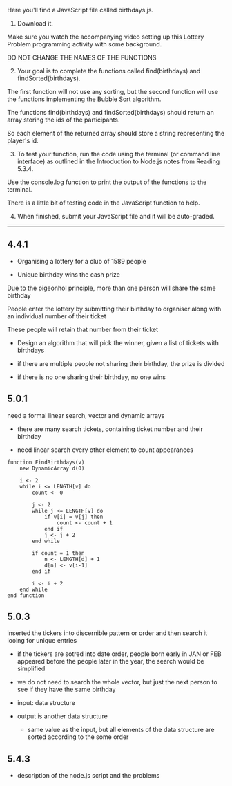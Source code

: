 Here you'll find a JavaScript file called birthdays.js.

1. Download it.

Make sure you watch the accompanying video setting up this Lottery Problem programming activity with some background.

DO NOT CHANGE THE NAMES OF THE FUNCTIONS

2. Your goal is to complete the functions called find(birthdays) and findSorted(birthdays).

The first function will not use any sorting, but the second function will use the functions implementing the Bubble Sort algorithm.

The functions find(birthdays) and findSorted(birthdays) should return an array storing the ids of the participants.

So each element of the returned array should store a string representing the player's id.

3. To test your function, run the code using the terminal (or command line interface) as outlined in the Introduction to Node.js notes from Reading 5.3.4.

Use the console.log function to print the output of the functions to the terminal.

There is a little bit of testing code in the JavaScript function to help.

4. When finished, submit your JavaScript file and it will be auto-graded.

---

## 4.4.1

- Organising a lottery for a club of 1589 people

- Unique birthday wins the cash prize

Due to the pigeonhol principle, more than one person will share the same birthday

People enter the lottery by submitting their birthday to organiser along with an individual number of their ticket

These people will retain that number from their ticket

- Design an algorithm that will pick the winner, given a list of tickets with birthdays

- if there are multiple people not sharing their birthday, the prize is divided

- if there is no one sharing their birthday, no one wins

## 5.0.1

need a formal linear search, vector and dynamic arrays

- there are many search tickets, containing ticket number and their birthday

- need linear search every other element to count appearances

```
function FindBirthdays(v)
    new DynamicArray d(0)

    i <- 2
    while i <= LENGTH[v] do
        count <- 0

        j <- 2
        while j <= LENGTH[v] do
            if v[i] = v[j] then
                count <- count + 1
            end if
            j <- j + 2
        end while

        if count = 1 then
            n <- LENGTH[d] + 1
            d[n] <- v[i-1]
        end if

        i <- i + 2
    end while
end function

```

## 5.0.3

inserted the tickers into discernible pattern or order and then search it looing for unique entries

- if the tickers are sotred into date order, people born early in JAN or FEB appeared before the people later in the year, the search would be simplified

- we do not need to search the whole vector, but just the next person to see if they have the same birthday

- input: data structure

- output is another data structure

  - same value as the input, but all elements of the data structure are sorted according to the some order

## 5.4.3

- description of the node.js script and the problems
